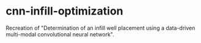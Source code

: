 # cnn-infill-optimization
Recreation of "Determination of an infill well placement using a data-driven multi-modal convolutional neural network".
